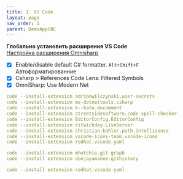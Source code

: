 ```yaml
---
title: 1. VS Code
layout: page
nav_order: 1
parent: DemoAppCNC
---
```

**Глобально установить расширения VS Code**  
[Настройка расширения Omnisharp](https://youtube.com/live/m2iVPnHXYo8?si=EnSIkaIECMiOmarE&t=1629)  
 - [x] Enable/disable default C# formatter. `Alt+Shift+F` Автоформатированние  
 - [x] Csharp > References Code Lens: Filtered Symbols
 - [x] OmniSharp: Use Modern Net

```yaml
code --install-extension adrianwilczynski.user-secrets
code --install-extension ms-dotnettools.csharp
code --install-extension k--kato.docomment
code --install-extension streetsidesoftware.code-spell-checker
code --install-extension EditorConfig.EditorConfig
code --install-extension ritwickdey.LiveServer
code --install-extension christian-kohler.path-intellisense
code --install-extension vscode-icons-team.vscode-icons
code --install-extension redhat.vscode-yaml

code --install-extension mhutchie.git-graph
code --install extension donjayamanne.githistory

code --install extension redhat.vscode-yaml
```